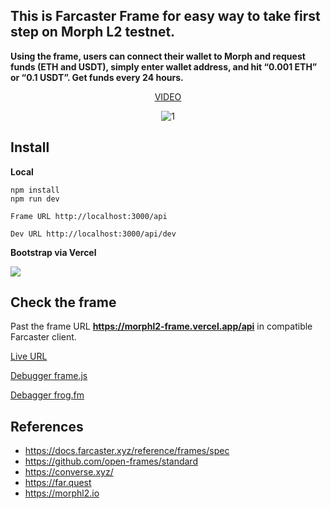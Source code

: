 
## This is Farcaster Frame for easy way to take first step on Morph L2 testnet.

**Using the frame, users can connect their wallet to Morph and request funds (ETH and USDT), simply enter wallet address, and hit “0.001 ETH” or “0.1 USDT”. Get funds every 24 hours.**
<center>
  
[VIDEO](https://www.youtube.com/watch?v=VAAaoD4jSjQ)
  
![1](https://i.postimg.cc/RVKpZ666/1.gif)

</center>


## Install

**Local**
```
npm install
npm run dev
```
`Frame URL http://localhost:3000/api`

`Dev URL http://localhost:3000/api/dev`

**Bootstrap via Vercel**

<a href="https://vercel.com/new/clone?repository-url=https://github.com/alekcangp/morph" target="_blank"><img src="https://vercel.com/button"/></a>

## Check the frame

Past the frame URL **https://morphl2-frame.vercel.app/api** in compatible Farcaster client.

[Live URL](https://far.quest/alekcangp/0xce599ae08b2b1c1b163affe3d0d218d7f417ff)

[Debugger frame.js](https://debugger.framesjs.org/?url=https://morphl2-frame.vercel.app/api)

[Debagger frog.fm](https://morphl2-frame.vercel.app/api/dev)

## References
-   https://docs.farcaster.xyz/reference/frames/spec
-   https://github.com/open-frames/standard
-   https://converse.xyz/
-   https://far.quest
-   https://morphl2.io
